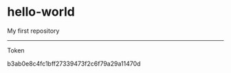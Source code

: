 # hello-world
My first repository

---------------------
Token

b3ab0e8c4fc1bff27339473f2c6f79a29a11470d
